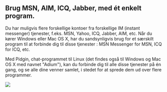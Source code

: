 



<h2>Brug MSN, AIM, ICQ, Jabber, med ét enkelt program.</h2>

Du har muligvis flere forskellige kontoer fra forskellige IM (instant messenger) tjenester, f.eks. 
MSN, Yahoo, ICQ, Jabber, AIM, etc. Når du kører Windows eller Mac OS X, 
har du sandsynligvis brug for et særskilt program til at forbinde dig til disse tjenester : MSN 
Messenger for MSN, ICQ for ICQ, etc.

Med Pidgin, chat-programmet til Linux (det findes også til Windows og Mac OS X med navnet "Adium"), kan du forbinde dig til alle disse tjenester på én gang, og se alle dine venner samlet, i stedet for at sprede dem ud over flere programmer.

<img src="Images/gaim_im_services.png" />

  
